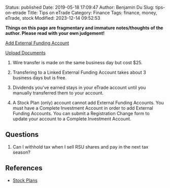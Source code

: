 Status: published
Date: 2019-05-18 17:09:47
Author: Benjamin Du
Slug: tips-on-etrade
Title: Tips on eTrade
Category: Finance
Tags: finance, money, eTrade, stock
Modified: 2023-12-14 09:52:53

**Things on this page are fragmentary and immature notes/thoughts of the author. Please read with your own judgement!**

[Add External Funding Account](https://us.etrade.com/etx/mm/movemoney/link-account)


[Upload Documents](https://us.etrade.com/etx/hw/customerservice/uploaddoc#!/upload)


1. Wire transfer is made on the same business day but cost $25.

2. Transfering to a Linked External Funding Account takes about 3 business days but is free. 

3. Dividends you've earned stays in your eTrade account 
  until you manually transferred them to your account.

4. A Stock Plan (only) account cannot add External Funding Accounts. 
  You must have a Complete Investment Account in order to add External Funding Accounts.
  You can submit a Registration Change form to update your account to a Complete Investment Account. 


## Questions

1. Can I withhold tax when I sell RSU shares and pay in the next tax season?

## References 

- [Stock Plans](https://us.etrade.com/knowledge/library/stock-plans)